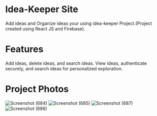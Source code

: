 # Idea-Keeper Site
Add ideas and Organize ideas your using idea-keeper Project.(Project created using React JS and Firebase).


# Features
Add ideas, delete ideas, and search ideas.
View ideas, authenticate securely, and search ideas for personalized exploration.


# Project Photos
![Screenshot (684)](https://github.com/Srimusalivyshnavi/Idea-keeper/assets/134480913/a5fe8aa0-43f3-4cce-86bc-dc8fd12009b9)
![Screenshot (685)](https://github.com/Srimusalivyshnavi/Idea-keeper/assets/134480913/4f9f4681-5de3-4c2a-b0b7-ab91b73e946d)
![Screenshot (687)](https://github.com/Srimusalivyshnavi/Idea-keeper/assets/134480913/a0778d32-e2ab-4678-9404-36f739a62e4e)
![Screenshot (686)](https://github.com/Srimusalivyshnavi/Idea-keeper/assets/134480913/22bab560-dd64-4170-b00b-0bce9c935485)
